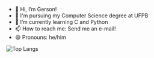 - 👋 Hi, I’m Gerson!
- 🧮 I'm pursuing my Computer Science degree at UFPB
- 🌱 I’m currently learning C and Python
- 📫 How to reach me: Send me an e-mail!
- 😄 Pronouns: he/him

![Top Langs](https://github-readme-stats.vercel.app/api/top-langs/?username=gersonfreitas&theme=blue_navy)

<!---
gersongfreitas/gersongfreitas is a ✨ special ✨ repository because its `README.md` (this file) appears on your GitHub profile.
You can click the Preview link to take a look at your changes.
--->
